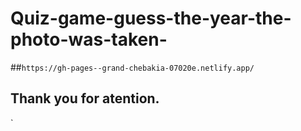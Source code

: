 # Quiz-game-guess-the-year-the-photo-was-taken-
##`https://gh-pages--grand-chebakia-07020e.netlify.app/`
## Thank you for atention.
`
